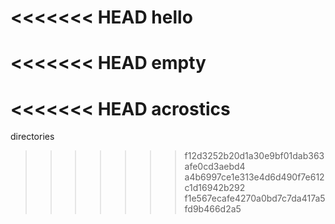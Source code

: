 <<<<<<< HEAD
hello
=======
<<<<<<< HEAD
empty
=======
<<<<<<< HEAD
acrostics
=======
directories
>>>>>>> f12d3252b20d1a30e9bf01dab363afe0cd3aebd4
>>>>>>> a4b6997ce1e313e4d6d490f7e612c1d16942b292
>>>>>>> f1e567ecafe4270a0bd7c7da417a5fd9b466d2a5
